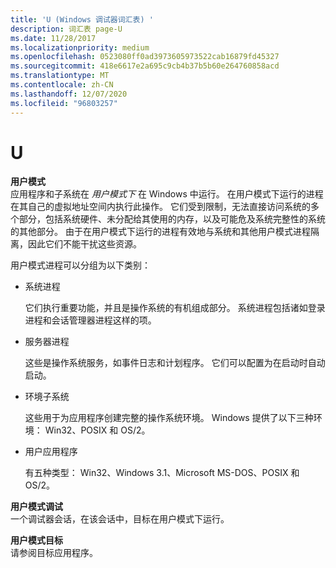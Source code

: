 ```yaml
---
title: 'U (Windows 调试器词汇表) '
description: 词汇表 page-U
ms.date: 11/28/2017
ms.localizationpriority: medium
ms.openlocfilehash: 0523080ff0ad3973605973522cab16879fd45327
ms.sourcegitcommit: 418e6617e2a695c9cb4b37b5b60e264760858acd
ms.translationtype: MT
ms.contentlocale: zh-CN
ms.lasthandoff: 12/07/2020
ms.locfileid: "96803257"
---
```

# <a name="u"></a>U


<span id="user_mode"></span><span id="USER_MODE"></span>**用户模式**  
应用程序和子系统在 *用户模式下* 在 Windows 中运行。 在用户模式下运行的进程在其自己的虚拟地址空间内执行此操作。 它们受到限制，无法直接访问系统的多个部分，包括系统硬件、未分配给其使用的内存，以及可能危及系统完整性的系统的其他部分。 由于在用户模式下运行的进程有效地与系统和其他用户模式进程隔离，因此它们不能干扰这些资源。

用户模式进程可以分组为以下类别：

-   系统进程

    它们执行重要功能，并且是操作系统的有机组成部分。 系统进程包括诸如登录进程和会话管理器进程这样的项。

-   服务器进程

    这些是操作系统服务，如事件日志和计划程序。 它们可以配置为在启动时自动启动。

-   环境子系统

    这些用于为应用程序创建完整的操作系统环境。 Windows 提供了以下三种环境： Win32、POSIX 和 OS/2。

-   用户应用程序

    有五种类型： Win32、Windows 3.1、Microsoft MS-DOS、POSIX 和 OS/2。

<span id="user_mode_debugging"></span><span id="USER_MODE_DEBUGGING"></span>**用户模式调试**  
一个调试器会话，在该会话中，目标在用户模式下运行。

<span id="user_mode_target"></span><span id="USER_MODE_TARGET"></span>**用户模式目标**  
请参阅目标应用程序。

 

 





